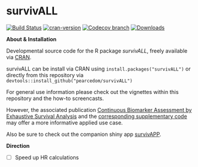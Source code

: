 survivALL
================

[![Build Status](https://travis-ci.org/pearcedom/survivALL.svg?branch=master)](https://travis-ci.org/pearcedom/survivALL)
[![cran-version](http://www.r-pkg.org/badges/version/survivALL)](http://cran.rstudio.com/web/packages/survivALL)
[![Codecov branch](https://img.shields.io/codecov/c/github/pearcedom/survivALL/master.svg)](https://codecov.io/gh/pearcedom/survivALL)
[![Downloads](http://cranlogs.r-pkg.org/badges/survivALL)](http://www.r-pkg.org/pkg/surviALL)


**About & Installation**

Developmental source code for the R package *survivALL*, freely available via [CRAN](https://cran.r-project.org/web/packages/survivALL/index.html).

survivALL can be install via CRAN using `install.packages("survivALL")` or directly from this repository via `devtools::install_github("pearcedom/survivALL")`

For general use information please check out the vignettes within this repository and the how-to screencasts.

However, the associated publication [Continuous Biomarker Assessment by Exhaustive Survival Analysis](https://www.biorxiv.org/content/early/2018/03/02/208660) and the [corresponding supplementary code](https://github.com/abc-igmm/supplementary-survivALL) may offer a more informative applied use case. 

Also be sure to check out the companion shiny app [survivAPP](http://pearcedom.shinyapps.io/survivapp/).


**Direction**

- [ ] Speed up HR calculations



